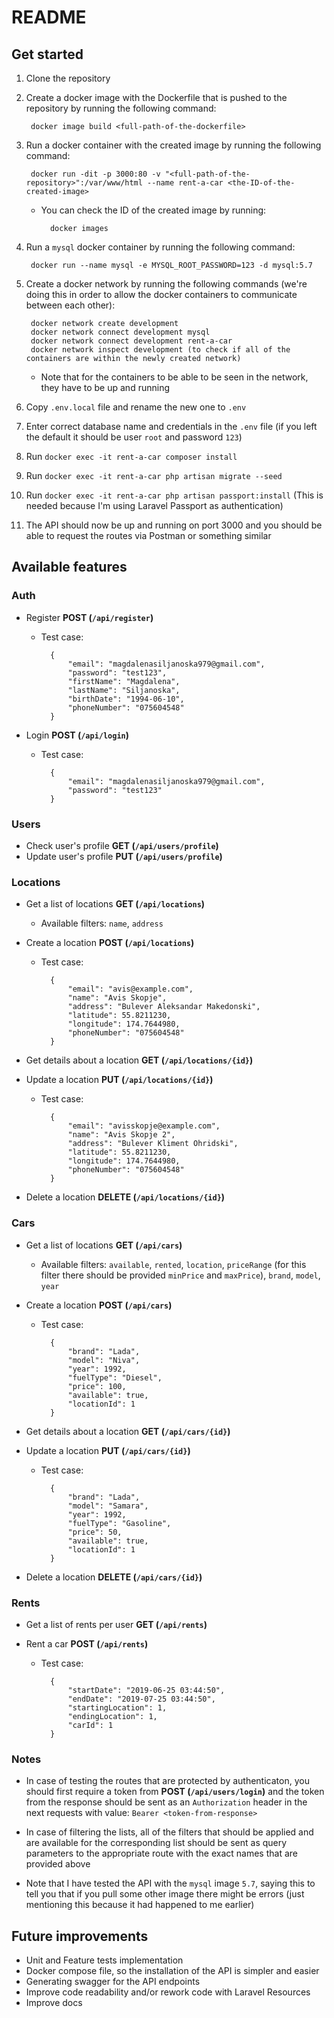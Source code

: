 # README

## Get started
1. Clone the repository
2. Create a docker image with the Dockerfile that is pushed to the repository by running the following command:
    
        docker image build <full-path-of-the-dockerfile>
    
3. Run a docker container with the created image by running the following command:

        docker run -dit -p 3000:80 -v "<full-path-of-the-repository>":/var/www/html --name rent-a-car <the-ID-of-the-created-image>
    
    * You can check the ID of the created image by running:
    
            docker images
            
4. Run a `mysql` docker container by running the following command:
        
        docker run --name mysql -e MYSQL_ROOT_PASSWORD=123 -d mysql:5.7

5. Create a docker network by running the following commands 
(we're doing this in order to allow the docker containers to communicate between each other):
        
        docker network create development
        docker network connect development mysql
        docker network connect development rent-a-car
        docker network inspect development (to check if all of the containers are within the newly created network)

    * Note that for the containers to be able to be seen in the network, they have to be up and running

6. Copy `.env.local` file and rename the new one to `.env`
7. Enter correct database name and credentials in the `.env` file (if you left the default it should be user `root` and password `123`)
8. Run `docker exec -it rent-a-car composer install`
9. Run `docker exec -it rent-a-car php artisan migrate --seed`
10. Run `docker exec -it rent-a-car php artisan passport:install` (This is needed because I'm using Laravel Passport as authentication)
11. The API should now be up and running on port 3000 and you should be able to request the routes via Postman or something similar

## Available features

### Auth
* Register **POST (`/api/register`)**
    
    - Test case:
        
            {
            	"email": "magdalenasiljanoska979@gmail.com",
            	"password": "test123",
            	"firstName": "Magdalena",
            	"lastName": "Siljanoska",
            	"birthDate": "1994-06-10",
            	"phoneNumber": "075604548"
            }

* Login **POST (`/api/login`)**
    
    - Test case:
        
            {
            	"email": "magdalenasiljanoska979@gmail.com",
            	"password": "test123"
            }     
### Users                   
* Check user's profile **GET (`/api/users/profile`)**
* Update user's profile **PUT (`/api/users/profile`)**

### Locations
* Get a list of locations **GET (`/api/locations`)**
    
    * Available filters: `name`, `address`

* Create a location **POST (`/api/locations`)**
    
    - Test case:
        
            {
                "email": "avis@example.com",
                "name": "Avis Skopje",
                "address": "Bulever Aleksandar Makedonski",
                "latitude": 55.8211230,
                "longitude": 174.7644980,
                "phoneNumber": "075604548"
            }
* Get details about a location **GET (`/api/locations/{id}`)**
* Update a location **PUT (`/api/locations/{id}`)**
    
    - Test case:
        
            {
                "email": "avisskopje@example.com",
                "name": "Avis Skopje 2",
                "address": "Bulever Kliment Ohridski",
                "latitude": 55.8211230,
                "longitude": 174.7644980,
                "phoneNumber": "075604548"
            }
* Delete a location **DELETE (`/api/locations/{id}`)**

### Cars
* Get a list of locations **GET (`/api/cars`)**

    * Available filters: `available`, `rented`, `location`, `priceRange` (for this filter there should be provided `minPrice` and `maxPrice`), `brand`, `model`, `year`

* Create a location **POST (`/api/cars`)**
    
    - Test case:
        
            {
                "brand": "Lada",
                "model": "Niva",
                "year": 1992,
                "fuelType": "Diesel",
                "price": 100,
                "available": true,
                "locationId": 1
            }
* Get details about a location **GET (`/api/cars/{id}`)**
* Update a location **PUT (`/api/cars/{id}`)**
    
    - Test case:
        
            {
                "brand": "Lada",
                "model": "Samara",
                "year": 1992,
                "fuelType": "Gasoline",
                "price": 50,
                "available": true,
                "locationId": 1
            }
* Delete a location **DELETE (`/api/cars/{id}`)**

### Rents
* Get a list of rents per user **GET (`/api/rents`)**
* Rent a car **POST (`/api/rents`)**
    
    - Test case:
        
            {
                "startDate": "2019-06-25 03:44:50",
            	"endDate": "2019-07-25 03:44:50",
            	"startingLocation": 1,
            	"endingLocation": 1,
            	"carId": 1
            }

### Notes

* In case of testing the routes that are protected by authenticaton, you should first require a token from **POST (`/api/users/login`)**
and the token from the response should be sent as an `Authorization` header in the next requests with value: `Bearer <token-from-response>`

* In case of filtering the lists, all of the filters that should be applied and are available for the corresponding list
should be sent as query parameters to the appropriate route with the exact names that are provided above

* Note that I have tested the API with the `mysql` image `5.7`, saying this to tell you that if you pull some other image there might be errors
(just mentioning this because it had happened to me earlier)
            
## Future improvements
  - Unit and Feature tests implementation
  - Docker compose file, so the installation of the API is simpler and easier
  - Generating swagger for the API endpoints
  - Improve code readability and/or rework code with Laravel Resources
  - Improve docs
